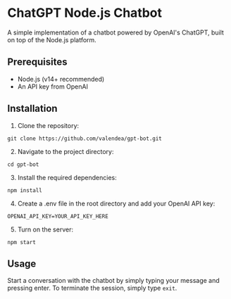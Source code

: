 # ChatGPT Node.js Chatbot

A simple implementation of a chatbot powered by OpenAI's ChatGPT, built on top of the Node.js platform.

## Prerequisites

- Node.js (v14+ recommended)
- An API key from OpenAI

## Installation

1. Clone the repository:

```
git clone https://github.com/valendea/gpt-bot.git
```

2. Navigate to the project directory:

```
cd gpt-bot
```

3. Install the required dependencies:

```
npm install
```

4. Create a .env file in the root directory and add your OpenAI API key:

```
OPENAI_API_KEY=YOUR_API_KEY_HERE
```

5. Turn on the server:

```
npm start
```

## Usage

Start a conversation with the chatbot by simply typing your message and pressing enter. To terminate the session, simply type `exit`.

